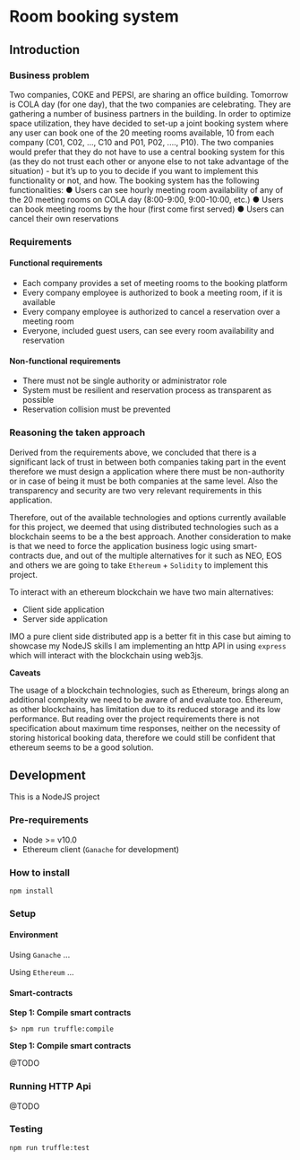 # Room booking system

## Introduction

### Business problem

Two companies, COKE and PEPSI, are sharing an office building. Tomorrow is COLA
day (for one day), that the two companies are celebrating. They are gathering a number
of business partners in the building. In order to optimize space utilization, they have
decided to set-up a joint booking system where any user can book one of the 20
meeting rooms available, 10 from each company (C01, C02, ..., C10 and P01, P02, ....,
P10).
The two companies would prefer that they do not have to use a central booking system
for this (as they do not trust each other or anyone else to not take advantage of the
situation) - but it’s up to you to decide if you want to implement this functionality or not,
and how.
The booking system has the following functionalities:
● Users can see hourly meeting room availability of any of the 20 meeting rooms
on COLA day (8:00-9:00, 9:00-10:00, etc.)
● Users can book meeting rooms by the hour (first come first served)
● Users can cancel their own reservations

### Requirements

#### Functional requirements

- Each company provides a set of meeting rooms to the booking platform
- Every company employee is authorized to book a meeting room, if it is available
- Every company employee is authorized to cancel a reservation over a meeting room
- Everyone, included guest users, can see every room availability and reservation

#### Non-functional requirements

- There must not be single authority or administrator role
- System must be resilient and reservation process as transparent as possible
- Reservation collision must be prevented

### Reasoning the taken approach

Derived from the requirements above, we concluded that there is a significant lack of trust in between both companies taking part
 in the event therefore we must design a application where there must be non-authority or in case of being it must be both
companies at the same level. Also the transparency and security are two very relevant requirements in this application.

Therefore, out of the available technologies and options currently available for this project,
we deemed that using distributed technologies such as a blockchain seems to be a the best approach. Another consideration to make is that
we need to force the application business logic using smart-contracts due, and out of the multiple alternatives
for it such as NEO, EOS and others we are going to take `Ethereum` + `Solidity` to implement this project.

To interact with an ethereum blockchain we have two main alternatives:
- Client side application
- Server side application

IMO a pure client side distributed app is a better fit in this case but
aiming to showcase my NodeJS skills I am implementing an http API in using `express` which will interact with the blockchain
using web3js.

**Caveats**

The usage of a blockchain technologies, such as Ethereum, brings along an additional complexity we need to be aware of and evaluate too.
Ethereum, as other blockchains, has limitation due to its reduced storage and its low performance. But reading over the project
requirements there is not specification about maximum time responses, neither on the necessity of storing historical booking data,
therefore we could still be confident that ethereum seems to be a good solution.

## Development

This is a NodeJS project

### Pre-requirements

- Node >= v10.0
- Ethereum client (`Ganache` for development)

### How to install

```
npm install
```

### Setup

#### Environment

Using `Ganache` ...

Using `Ethereum` ...

#### Smart-contracts

**Step 1: Compile smart contracts**
```
$> npm run truffle:compile
```

**Step 1: Compile smart contracts**

@TODO

### Running HTTP Api

@TODO

### Testing

```bash
npm run truffle:test
```

